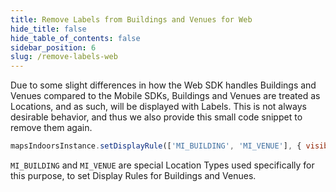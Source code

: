 ```yaml
---
title: Remove Labels from Buildings and Venues for Web
hide_title: false
hide_table_of_contents: false
sidebar_position: 6
slug: /remove-labels-web
---
```


Due to some slight differences in how the Web SDK handles Buildings and Venues compared to the Mobile SDKs, Buildings and Venues are treated as Locations, and as such, will be displayed with Labels. This is not always desirable behavior, and thus we also provide this small code snippet to remove them again.

```js
mapsIndoorsInstance.setDisplayRule(['MI_BUILDING', 'MI_VENUE'], { visible: false });
```

`MI_BUILDING` and `MI_VENUE` are special Location Types used specifically for this purpose, to set Display Rules for Buildings and Venues.
